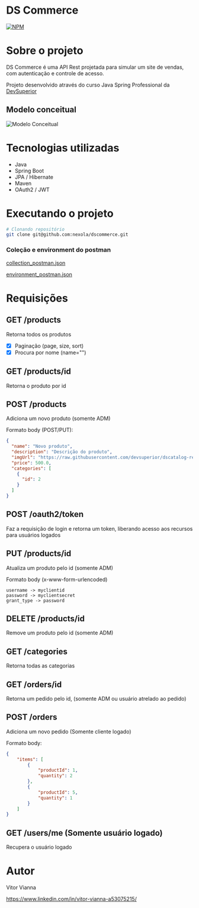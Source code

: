 # DS Commerce
[![NPM](https://img.shields.io/npm/l/react)](https://github.com/nexola/dscommerce/blob/main/LICENSE) 

# Sobre o projeto

DS Commerce é uma API Rest projetada para simular um site de vendas, com autenticação e controle de acesso.

Projeto desenvolvido através do curso Java Spring Professional da [DevSuperior](https://devsuperior.club "Site da DevSuperior")

## Modelo conceitual
![Modelo Conceitual](https://github.com/nexola/dscommerce/assets/103954392/1c65181d-6ac2-46da-9247-66c219be24bb)

# Tecnologias utilizadas
- Java
- Spring Boot
- JPA / Hibernate
- Maven
- OAuth2 / JWT

# Executando o projeto
```bash
# Clonando repositório
git clone git@github.com:nexola/dscommerce.git
```
### Coleção e environment do postman
[collection_postman.json](https://github.com/nexola/dscommerce/files/14003497/collection_postman.json) 

[environment_postman.json](https://github.com/nexola/dscommerce/files/14003510/environment_postman.json)

# Requisições
## GET /products
Retorna todos os produtos
- [x] Paginação (page, size, sort)
- [x] Procura por nome (name="")

## GET /products/id
Retorna o produto por id 

## POST /products
Adiciona um novo produto (somente ADM)

Formato body (POST/PUT):
```json
{
  "name": "Novo produto",
  "description": "Descrição do produto",
  "imgUrl": "https://raw.githubusercontent.com/devsuperior/dscatalog-resources/master/backend/img/1-big.jpg",
  "price": 500.0,
  "categories": [
    {
      "id": 2
    }
  ]
}
```
## POST /oauth2/token
Faz a requisição de login e retorna um token, liberando acesso aos recursos para usuários logados

## PUT /products/id
Atualiza um produto pelo id (somente ADM)

Formato body (x-www-form-urlencoded)
```
username -> myclientid
password -> myclientsecret
grant_type -> password
```

## DELETE /products/id
Remove um produto pelo id (somente ADM)

## GET /categories
Retorna todas as categorias

## GET /orders/id
Retorna um pedido pelo id, (somente ADM ou usuário atrelado ao pedido)

## POST /orders
Adiciona um novo pedido (Somente cliente logado)

Formato body:
```json
{
    "items": [
        {
            "productId": 1,
            "quantity": 2
        },
        {
            "productId": 5,
            "quantity": 1
        }
    ]
}
```

## GET /users/me (Somente usuário logado)
Recupera o usuário logado

# Autor

Vitor Vianna

https://www.linkedin.com/in/vitor-vianna-a53075215/

